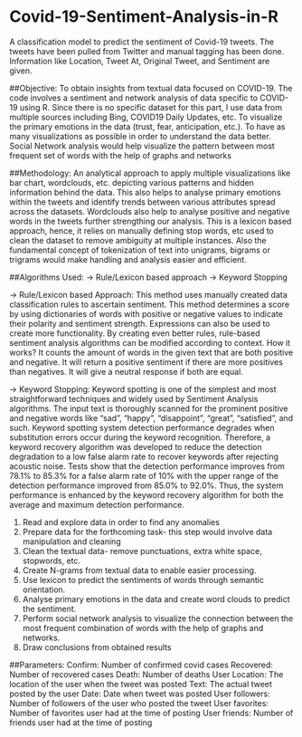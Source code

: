 # Covid-19-Sentiment-Analysis-in-R
A classification model to predict the sentiment of Covid-19 tweets. The tweets have been pulled from Twitter and manual tagging has been done. Information like Location, Tweet At, Original Tweet, and Sentiment are given.

##Objective:
To obtain insights from textual data focused on COVID-19. The code involves a sentiment and network analysis of data specific to COVID-19 using R. 
Since there is no specific dataset for this part, I use data from multiple sources including Bing, COVID19 Daily Updates, etc. 
To visualize the primary emotions in the data (trust, fear, anticipation, etc.). 
To have as many visualizations as possible in order to understand the data better. 
Social Network analysis would help visualize the pattern between most frequent set of words with the help of graphs and networks

##Methodology:
An analytical approach to apply multiple visualizations like bar chart, wordclouds, etc. depicting various patterns and hidden information behind the data. 
This also helps to analyse primary emotions within the tweets and identify trends between various attributes spread across the datasets. 
Wordclouds also help to analyse positive and negative words in the tweets further strengthing our analysis. 
This is a lexicon based approach, hence, it relies on manually defining stop words, etc used to clean the dataset to remove ambiguity at multiple instances. 
Also the fundamental concept of tokenization of text into unigrams, bigrams or trigrams would make handling and analysis easier and efficient.

##Algorithms Used:
-> Rule/Lexicon based approach
-> Keyword Stopping

-> Rule/Lexicon based Approach:  This method uses manually created data classification rules to ascertain sentiment. 
This method determines a score by using dictionaries of words with positive or negative values to indicate their polarity and sentiment strength. 
Expressions can also be used to create more functionality. By creating even better rules, rule-based sentiment analysis algorithms can be modified according to context.
How it works? It counts the amount of words in the given text that are both positive and negative. 
It will return a positive sentiment if there are more positives than negatives. It will give a neutral response if both are equal. 

-> Keyword Stopping: Keyword spotting is one of the simplest and most straightforward techniques and widely used by Sentiment Analysis algorithms. 
The input text is thoroughly scanned for the prominent positive and negative words like “sad”, “happy”, “disappoint”, “great”, “satisfied”, and such.
Keyword spotting system detection performance degrades when substitution errors occur during the keyword recognition. 
Therefore, a keyword recovery algorithm was developed to reduce the detection degradation to a low false alarm rate to recover keywords after rejecting acoustic noise. 
Tests show that the detection performance improves from 78.1% to 85.3% for a false alarm rate of 10% with the upper range of the detection performance improved from 85.0% to 92.0%. 
Thus, the system performance is enhanced by the keyword recovery algorithm for both the average and maximum detection performance.

1. Read and explore data in order to find any anomalies 
2. Prepare data for the forthcoming task- this step would involve data manipulation and cleaning
3. Clean the textual data- remove punctuations, extra white space, stopwords, etc.
4. Create N-grams from textual data to enable easier processing.
5. Use lexicon to predict the sentiments of words through semantic orientation.
6. Analyse primary emotions in the data and create word clouds to predict the sentiment.
7. Perform social network analysis to visualize the connection between the most frequent combination of words with the help of graphs and networks.
8. Draw conclusions from obtained results 

##Parameters:
Confirm: Number of confirmed covid cases
Recovered: Number of recovered cases
Death: Number of deaths
User Location: The location of the user when the tweet was posted
Text: The actual tweet posted by the user
Date: Date when tweet was posted
User followers: Number of followers of the user who posted the tweet
User favorites: Number of favorites user had at the time of posting
User friends: Number of friends user had at the time of posting

